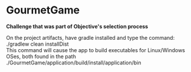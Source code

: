 # GourmetGame
**Challenge that was part of Objective's selection process**

On the project artifacts, have gradle installed and type the command: ./gradlew clean installDist<br />
This command will cause the app to build executables for Linux/Windows OSes, both found in the path ./GourmetGame/application/build/install/application/bin
